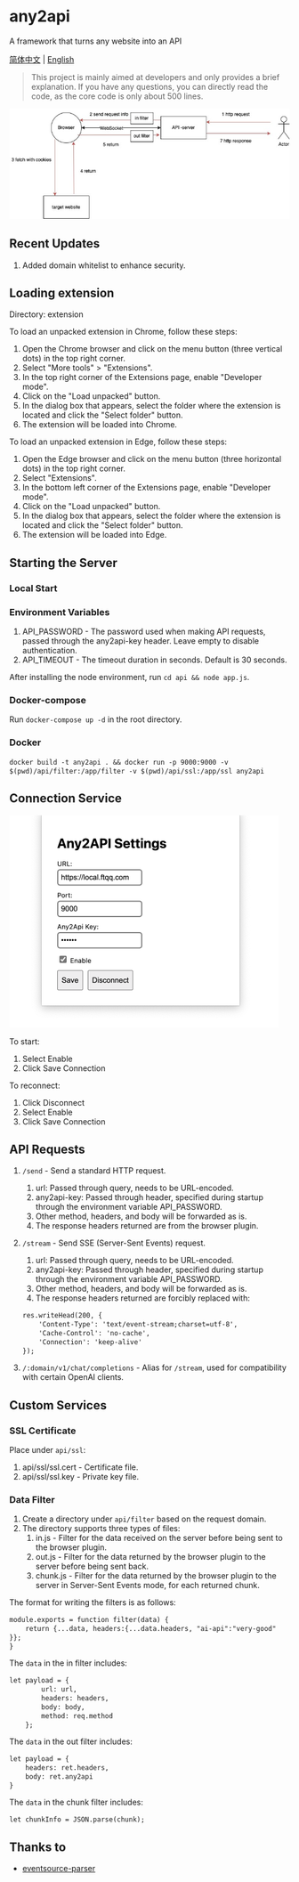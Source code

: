 # any2api

A framework that turns any website into an API

[简体中文](./README_CN.md) | [English](./README.md)

> This project is mainly aimed at developers and only provides a brief explanation. If you have any questions, you can directly read the code, as the core code is only about 500 lines.

![](images/20230820001742.png)

## Recent Updates

1. Added domain whitelist to enhance security.

## Loading extension

Directory: extension

To load an unpacked extension in Chrome, follow these steps:

1. Open the Chrome browser and click on the menu button (three vertical dots) in the top right corner.
2. Select "More tools" > "Extensions".
3. In the top right corner of the Extensions page, enable "Developer mode".
4. Click on the "Load unpacked" button.
5. In the dialog box that appears, select the folder where the extension is located and click the "Select folder" button.
6. The extension will be loaded into Chrome.

To load an unpacked extension in Edge, follow these steps:

1. Open the Edge browser and click on the menu button (three horizontal dots) in the top right corner.
2. Select "Extensions".
3. In the bottom left corner of the Extensions page, enable "Developer mode".
4. Click on the "Load unpacked" button.
5. In the dialog box that appears, select the folder where the extension is located and click the "Select folder" button.
6. The extension will be loaded into Edge.


## Starting the Server

### Local Start

### Environment Variables

1. API_PASSWORD - The password used when making API requests, passed through the any2api-key header. Leave empty to disable authentication.
2. API_TIMEOUT - The timeout duration in seconds. Default is 30 seconds.

After installing the node environment, run `cd api && node app.js`.

### Docker-compose

Run `docker-compose up -d` in the root directory.

### Docker

```
docker build -t any2api . && docker run -p 9000:9000 -v $(pwd)/api/filter:/app/filter -v $(pwd)/api/ssl:/app/ssl any2api
```


## Connection Service

![](images/20230819150644.png)

To start:

1. Select Enable
2. Click Save Connection

To reconnect:

1. Click Disconnect
2. Select Enable
3. Click Save Connection

## API Requests

1. `/send` - Send a standard HTTP request.
    1. url: Passed through query, needs to be URL-encoded.
    1. any2api-key: Passed through header, specified during startup through the environment variable API_PASSWORD.
    1. Other method, headers, and body will be forwarded as is.
    1. The response headers returned are from the browser plugin.

1. `/stream` - Send SSE (Server-Sent Events) request.
    1. url: Passed through query, needs to be URL-encoded.
    1. any2api-key: Passed through header, specified during startup through the environment variable API_PASSWORD.
    1. Other method, headers, and body will be forwarded as is.
    1. The response headers returned are forcibly replaced with:
    ```
    res.writeHead(200, {
        'Content-Type': 'text/event-stream;charset=utf-8',
        'Cache-Control': 'no-cache',
        'Connection': 'keep-alive'
    });
    ```

1. `/:domain/v1/chat/completions` - Alias for `/stream`, used for compatibility with certain OpenAI clients.

## Custom Services

### SSL Certificate

Place under `api/ssl`:

1. api/ssl/ssl.cert - Certificate file.
1. api/ssl/ssl.key - Private key file.

### Data Filter

1. Create a directory under `api/filter` based on the request domain.
1. The directory supports three types of files:
    1. in.js - Filter for the data received on the server before being sent to the browser plugin.
    1. out.js - Filter for the data returned by the browser plugin to the server before being sent back.
    1. chunk.js - Filter for the data returned by the browser plugin to the server in Server-Sent Events mode, for each returned chunk.

The format for writing the filters is as follows:

```
module.exports = function filter(data) {
    return {...data, headers:{...data.headers, "ai-api":"very-good" }};
}
```

The `data` in the in filter includes:

```
let payload = {
        url: url,
        headers: headers,
        body: body,
        method: req.method
    };
```

The `data` in the out filter includes:

```
let payload = {
    headers: ret.headers,
    body: ret.any2api
}
```

The `data` in the chunk filter includes:

```
let chunkInfo = JSON.parse(chunk);
```

## Thanks to

- [eventsource-parser](https://github.com/rexxars/eventsource-parser)